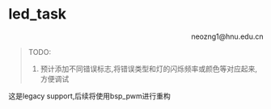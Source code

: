 # led_task
<p align='right'>neozng1@hnu.edu.cn</p>

> TODO:
> 1. 预计添加不同错误标志,将错误类型和灯的闪烁频率或颜色等对应起来,方便调试


这是legacy support,后续将使用bsp_pwm进行重构
